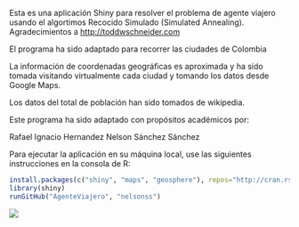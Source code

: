 Esta es una aplicación Shiny para resolver el problema de agente viajero usando el algortimos Recocido Simulado (Simulated Annealing).
Agradecimientos a http://toddwschneider.com

El programa ha sido adaptado para recorrer las ciudades de Colombia

La información de coordenadas geográficas es aproximada y ha sido tomada visitando virtualmente cada ciudad y
tomando los datos desde Google Maps.

Los datos del total de población han sido tomados de wikipedia.

Este programa ha sido adaptado con propósitos académicos por:

Rafael Ignacio Hernandez
Nelson Sánchez Sánchez

Para ejecutar la aplicación en su máquina local, use las siguientes instrucciones en la consola de R:

```R
install.packages(c("shiny", "maps", "geosphere"), repos="http://cran.rstudio.com/")
library(shiny)
runGitHub("AgenteViajero", "nelsonss")
```

![](http://images.rapgenius.com/0e1ca854cbc30f33abc46108f2ba38f2.640x640x42.gif)
